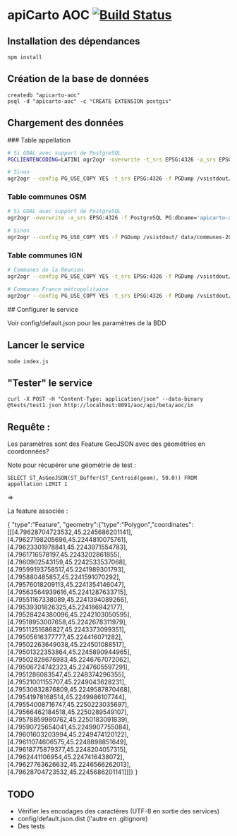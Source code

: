 # apiCarto AOC [![Build Status](https://travis-ci.org/sgmap/apicarto-aoc.svg)](https://travis-ci.org/sgmap/apicarto-aoc)

## Installation des dépendances

```
npm install
```

## Création de la base de données

```
createdb "apicarto-aoc"
psql -d "apicarto-aoc" -c "CREATE EXTENSION postgis"
```

## Chargement des données

### Table appellation

```sh
# Si GDAL avec support de PostgreSQL
PGCLIENTENCODING=LATIN1 ogr2ogr -overwrite -t_srs EPSG:4326 -a_srs EPSG:4326 -f PostgreSQL PG:dbname='apicarto-aoc' data/Appellation.TAB Appellation -lco PG_USE_COPY=YES -lco GEOMETRY_NAME=geom

# Sinon
ogr2ogr --config PG_USE_COPY YES -t_srs EPSG:4326 -f PGDump /vsistdout/ data/Appellation.TAB -lco DROP_TABLE=IF_EXISTS -lco SRID=4326 -lco GEOMETRY_NAME=geom  | PGCLIENTENCODING=LATIN1 psql -d apicarto-aoc -f -
```

### Table communes OSM

```sh
# Si GDAL avec support de PostgreSQL
ogr2ogr -overwrite -a_srs EPSG:4326 -f PostgreSQL PG:dbname='apicarto-aoc' data/communes-20150101-5m.shp -lco PG_USE_COPY=YES -lco GEOMETRY_NAME=geom -nlt PROMOTE_TO_MULTI -nln communes -select insee,nom

# Sinon
ogr2ogr --config PG_USE_COPY YES -f PGDump /vsistdout/ data/communes-20150101-5m.shp -lco DROP_TABLE=IF_EXISTS -lco SRID=4326 -lco GEOMETRY_NAME=geom  -nlt PROMOTE_TO_MULTI -nln communes -select insee,nom | psql -d apicarto-aoc -f -
```

### Table communes IGN

```sh
# Communes de la Réunion
ogr2ogr --config PG_USE_COPY YES -t_srs EPSG:4326 -f PGDump /vsistdout/ /vsizip/data/COMMUNE_PARCELLAIRE_REUNION.zip -lco DROP_TABLE=IF_EXISTS -lco SRID=4326 -lco GEOMETRY_NAME=geom -nlt PROMOTE_TO_MULTI -nln communes_ign | PGCLIENTENCODING=LATIN1 psql -d apicarto-aoc -f -

# Communes France métropolitaine
ogr2ogr --config PG_USE_COPY YES -t_srs EPSG:4326 -f PGDump /vsistdout/ /vsizip/data/COMMUNE_PARCELLAIRE_METROCORSE.zip -lco DROP_TABLE=OFF -lco SRID=4326 -lco GEOMETRY_NAME=geom -nlt PROMOTE_TO_MULTI -nln communes_ign | PGCLIENTENCODING=LATIN1 psql -d apicarto-aoc -f -
```


## Configurer le service


Voir config/default.json pour les paramètres de la BDD


## Lancer le service

```
node index.js
```

## "Tester" le service

```
curl -X POST -H "Content-Type: application/json" --data-binary @tests/test1.json http://localhost:8091/aoc/api/beta/aoc/in
```

## Requête :

Les paramètres sont des Feature GeoJSON avec des géométries en coordonnées?


Note pour récupérer une géométrie de test :

```
SELECT ST_AsGeoJSON(ST_Buffer(ST_Centroid(geom), 50.0)) FROM appellation LIMIT 1
```

=>


La feature associée :

{
    "type":"Feature",    "geometry":{"type":"Polygon","coordinates":[[[4.79628704723532,45.2245686201141],[4.79627198205696,45.2244810075761],[4.79623301978841,45.2243971554783],[4.7961716578197,45.2243202861855],[4.7960902543159,45.2242533537068],[4.79599193758517,45.2241989301793],[4.795880485857,45.2241591070292],[4.79576018209113,45.2241354146047],[4.79563564939616,45.2241287633715],[4.79551167338089,45.2241394089266],[4.79539301826325,45.224166942177],[4.79528424380096,45.2242103050595],[4.79518953007658,45.2242678311979],[4.79511251686827,45.2243373099351],[4.79505616377777,45.224416071282],[4.79502263649038,45.224501088517],[4.79501322353864,45.2245890944965],[4.79502828676983,45.2246767072062],[4.79506724742323,45.2247605597291],[4.7951286083547,45.2248374296355],[4.79521001155707,45.2249043628231],[4.79530832876809,45.2249587870468],[4.79541978168514,45.2249986107744],[4.79554008716747,45.2250223035697],[4.79566462184518,45.2250289549107],[4.79578859980762,45.2250183091839],[4.79590725654041,45.2249907755084],[4.79601603203994,45.2249474120122],[4.79611074606575,45.2248898851649],[4.79618775879377,45.2248204057315],[4.7962441106954,45.2247416438072],[4.79627763626632,45.2246566262013],[4.79628704723532,45.2245686201141]]]}
}


## TODO

* Vérifier les encodages des caractères (UTF-8 en sortie des services)
* config/default.json.dist (l'autre en .gitignore)
* Des tests
